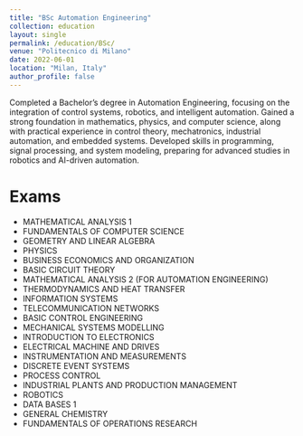 ```yaml
---
title: "BSc Automation Engineering"
collection: education
layout: single
permalink: /education/BSc/
venue: "Politecnico di Milano"
date: 2022-06-01
location: "Milan, Italy"
author_profile: false
---
```




Completed a Bachelor’s degree in Automation Engineering, focusing on the integration of control systems, robotics, and intelligent automation. Gained a strong foundation in mathematics, physics, and computer science, along with practical experience in control theory, mechatronics, industrial automation, and embedded systems. Developed skills in programming, signal processing, and system modeling, preparing for advanced studies in robotics and AI-driven automation.


Exams
======
*	MATHEMATICAL ANALYSIS 1
* 	FUNDAMENTALS OF COMPUTER SCIENCE
*   GEOMETRY AND LINEAR ALGEBRA
*	PHYSICS
*   BUSINESS ECONOMICS AND ORGANIZATION
*	BASIC CIRCUIT THEORY
*	MATHEMATICAL ANALYSIS 2 (FOR AUTOMATION ENGINEERING)
*   THERMODYNAMICS AND HEAT TRANSFER
*   INFORMATION SYSTEMS
*	TELECOMMUNICATION NETWORKS
*	BASIC CONTROL ENGINEERING
*	MECHANICAL SYSTEMS MODELLING
*	INTRODUCTION TO ELECTRONICS
*   ELECTRICAL MACHINE AND DRIVES
*   INSTRUMENTATION AND MEASUREMENTS
*	DISCRETE EVENT SYSTEMS
*   PROCESS CONTROL
*   INDUSTRIAL PLANTS AND PRODUCTION MANAGEMENT
*	ROBOTICS
*   DATA BASES 1
*	GENERAL CHEMISTRY
*	FUNDAMENTALS OF OPERATIONS RESEARCH
